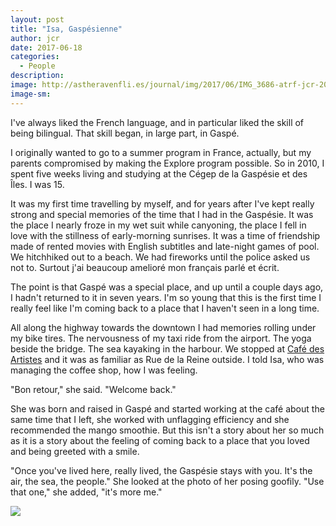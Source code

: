 ```yaml
---
layout: post
title: "Isa, Gaspésienne"
author: jcr
date: 2017-06-18
categories:
  - People
description: 
image: http://astheravenfli.es/journal/img/2017/06/IMG_3686-atrf-jcr-2000-web.jpg
image-sm:
---
```


I've always liked the French language, and in particular liked the skill of being bilingual. That skill began, in large part, in Gaspé.

I originally wanted to go to a summer program in France, actually, but my parents compromised by making the Explore program possible. So in 2010, I spent five weeks living and studying at the Cégep de la Gaspésie et des Îles. I was 15. 

It was my first time travelling by myself, and for years after I've kept really strong and special memories of the time that I had in the Gaspésie. It was the place I nearly froze in my wet suit while canyoning, the place I fell in love with the stillness of early-morning sunrises. It was a time of friendship made of rented movies with English subtitles and late-night games of pool. We hitchhiked out to a beach. We had fireworks until the police asked us not to. Surtout j'ai beaucoup amelioré mon français parlé et écrit.

The point is that Gaspé was a special place, and up until a couple days ago, I hadn't returned to it in seven years. I'm so young that this is the first time I really feel like I'm coming back to a place that I haven't seen in a long time. 

All along the highway towards the downtown I had memories rolling under my bike tires. The nervousness of my taxi ride from the airport. The yoga beside the bridge. The sea kayaking in the harbour. We stopped at <a href="http://cafedesartistes.co/index.php" target="blank">Café des Artistes</a> and it was as familiar as Rue de la Reine outside. I told Isa, who was managing the coffee shop, how I was feeling.

"Bon retour," she said. "Welcome back."

She was born and raised in Gaspé and started working at the café about the same time that I left, she worked with unflagging efficiency and she recommended the mango smoothie. But this isn't a story about her so much as it is a story about the feeling of coming back to a place that you loved and being greeted with a smile.

"Once you've lived here, really lived, the Gaspésie stays with you. It's the air, the sea, the people." She looked at the photo of her posing goofily. "Use that one," she added, "it's more me."

<img src="http://astheravenfli.es/journal/img/2017/06/IMG_3685-atrf-jcr-2000-web.jpg">